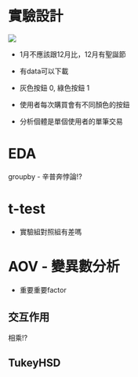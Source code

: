 # 實驗設計

<img src='./images/chp5_1.png'></img>

* 1月不應該跟12月比，12月有聖誕節
* 有data可以下載
* 灰色按鈕 0, 綠色按鈕 1
  

* 使用者每次購買會有不同顏色的按鈕
* 分析個體是單個使用者的單筆交易

# EDA

groupby - 辛普奔悖論!?


# t-test
* 實驗組對照組有差嗎

# AOV - 變異數分析

* 重要重要factor

## 交互作用

相乘!?

## TukeyHSD

